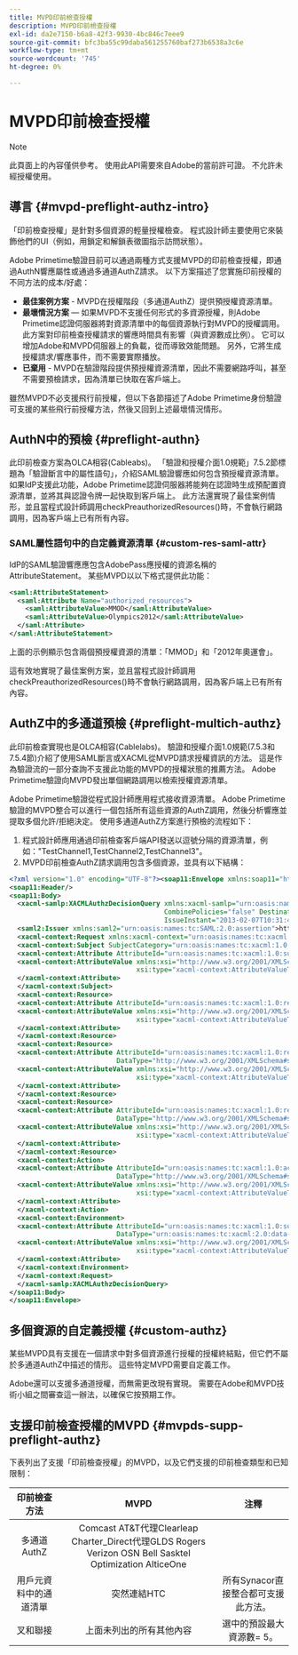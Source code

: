 ```yaml
---
title: MVPD印前檢查授權
description: MVPD印前檢查授權
exl-id: da2e7150-b6a8-42f3-9930-4bc846c7eee9
source-git-commit: bfc3ba55c99daba561255760baf273b6538a3c6e
workflow-type: tm+mt
source-wordcount: '745'
ht-degree: 0%

---
```


# MVPD印前檢查授權

>[!NOTE]
>
>此頁面上的內容僅供參考。 使用此API需要來自Adobe的當前許可證。 不允許未經授權使用。

## 導言 {#mvpd-preflight-authz-intro}

「印前檢查授權」是針對多個資源的輕量授權檢查。 程式設計師主要使用它來裝飾他們的UI（例如，用鎖定和解鎖表徵圖指示訪問狀態）。

Adobe Primetime驗證目前可以通過兩種方式支援MVPD的印前檢查授權，即通過AuthN響應屬性或通過多通道AuthZ請求。  以下方案描述了您實施印前授權的不同方法的成本/好處：

* **最佳案例方案** - MVPD在授權階段（多通道AuthZ）提供預授權資源清單。
* **最壞情況方案**  — 如果MVPD不支援任何形式的多資源授權，則Adobe Primetime認證伺服器將對資源清單中的每個資源執行對MVPD的授權調用。 此方案對印前檢查授權請求的響應時間具有影響（與資源數成比例）。 它可以增加Adobe和MVPD伺服器上的負載，從而導致效能問題。 另外，它將生成授權請求/響應事件，而不需要實際播放。
* **已棄用** - MVPD在驗證階段提供預授權資源清單，因此不需要網路呼叫，甚至不需要預檢請求，因為清單已快取在客戶端上。

雖然MVPD不必支援飛行前授權，但以下各節描述了Adobe Primetime身份驗證可支援的某些飛行前授權方法，然後又回到上述最壞情況情形。

## AuthN中的預檢 {#preflight-authn}

此印前檢查方案為OLCA相容(Cableabs)。 「驗證和授權介面1.0規範」7.5.2節標題為「驗證斷言中的屬性語句」，介紹SAML驗證響應如何包含預授權資源清單。 如果IdP支援此功能，Adobe Primetime認證伺服器將能夠在認證時生成預配置資源清單，並將其與認證令牌一起快取到客戶端上。 此方法還實現了最佳案例情形，並且當程式設計師調用checkPreauthorizedResources()時，不會執行網路調用，因為客戶端上已有所有內容。

### SAML屬性語句中的自定義資源清單 {#custom-res-saml-attr}

IdP的SAML驗證響應應包含AdobePass應授權的資源名稱的AttributeStatement。  某些MVPD以以下格式提供此功能：

```XML
<saml:AttributeStatement>
  <saml:Attribute Name="authorized_resources">
    <saml:AttributeValue>MMOD</saml:AttributeValue>
    <saml:AttributeValue>Olympics2012</saml:AttributeValue>
  </saml:Attribute>
</saml:AttributeStatement>
```

上面的示例顯示包含兩個預授權資源的清單：「MMOD」和「2012年奧運會」。

這有效地實現了最佳案例方案，並且當程式設計師調用checkPreauthorizedResources()時不會執行網路調用，因為客戶端上已有所有內容。

## AuthZ中的多通道預檢 {#preflight-multich-authz}

此印前檢查實現也是OLCA相容(Cablelabs)。  驗證和授權介面1.0規範(7.5.3和7.5.4節)介紹了使用SAML斷言或XACML從MVPD請求授權資訊的方法。 這是作為驗證流的一部分查詢不支援此功能的MVPD的授權狀態的推薦方法。 Adobe Primetime驗證向MVPD發出單個網路調用以檢索授權資源清單。


Adobe Primetime驗證從程式設計師應用程式接收資源清單。 Adobe Primetime驗證的MVPD整合可以進行一個包括所有這些資源的AuthZ調用，然後分析響應並提取多個允許/拒絕決定。  使用多通道AuthZ方案進行預檢的流程如下：

1. 程式設計師應用通過印前檢查客戶端API發送以逗號分隔的資源清單，例如：&quot;TestChannel1,TestChannel2,TestChannel3&quot;。
1. MVPD印前檢查AuthZ請求調用包含多個資源，並具有以下結構：

```XML
<?xml version="1.0" encoding="UTF-8"?><soap11:Envelope xmlns:soap11="http://schemas.xmlsoap.org/soap/envelope/"> 
<soap11:Header/> 
<soap11:Body> 
  <xacml-samlp:XACMLAuthzDecisionQuery xmlns:xacml-samlp="urn:oasis:names:tc:xacml:2.0:profile:saml2.0:v2:schema:protocol" 
                                       CombinePolicies="false" Destination="https://login.idpexmaple.net/" ID="_3576604f382455d6495f342d9e07b69c" 
                                       IssueInstant="2013-02-07T10:31:40.333Z" Version="2.0"> 
  <saml2:Issuer xmlns:saml2="urn:oasis:names:tc:SAML:2.0:assertion">https://saml.sp.auth-staging.adobe.com/on-behalf-of/TestDistributors</saml2:Issuer> 
  <xacml-context:Request xmlns:xacml-context="urn:oasis:names:tc:xacml:2.0:context:schema:os"> 
  <xacml-context:Subject SubjectCategory="urn:oasis:names:tc:xacml:1.0:subject-category:access-subject"> 
  <xacml-context:Attribute AttributeId="urn:oasis:names:tc:xacml:1.0:subject:subject-id" DataType="http://www.w3.org/2001/XMLSchema#string"> 
  <xacml-context:AttributeValue xmlns:xsi="http://www.w3.org/2001/XMLSchema-instance" 
                                xsi:type="xacml-context:AttributeValueType">VFZTAQEAABQCe[...]</xacml-context:AttributeValue> 
  </xacml-context:Attribute> 
  </xacml-context:Subject> 
  <xacml-context:Resource> 
  <xacml-context:Attribute AttributeId="urn:oasis:names:tc:xacml:1.0:resource:resource-id" DataType="http://www.w3.org/2001/XMLSchema#string"> 
  <xacml-context:AttributeValue xmlns:xsi="http://www.w3.org/2001/XMLSchema-instance" 
                                xsi:type="xacml-context:AttributeValueType">TestChannel1</xacml-context:AttributeValue> 
  </xacml-context:Attribute> 
  </xacml-context:Resource> 
  <xacml-context:Resource> 
  <xacml-context:Attribute AttributeId="urn:oasis:names:tc:xacml:1.0:resource:resource-id" 
                           DataType="http://www.w3.org/2001/XMLSchema#string"> 
  <xacml-context:AttributeValue xmlns:xsi="http://www.w3.org/2001/XMLSchema-instance" 
                                xsi:type="xacml-context:AttributeValueType">TestChannel2</xacml-context:AttributeValue> 
  </xacml-context:Attribute> 
  </xacml-context:Resource> 
  <xacml-context:Resource> 
  <xacml-context:Attribute AttributeId="urn:oasis:names:tc:xacml:1.0:resource:resource-id" 
                           DataType="http://www.w3.org/2001/XMLSchema#string"> 
  <xacml-context:AttributeValue xmlns:xsi="http://www.w3.org/2001/XMLSchema-instance"
                                xsi:type="xacml-context:AttributeValueType">TestChannel3</xacml-context:AttributeValue> 
  </xacml-context:Attribute> 
  </xacml-context:Resource> 
  <xacml-context:Action> 
  <xacml-context:Attribute AttributeId="urn:oasis:names:tc:xacml:1.0:action:action-id" 
                           DataType="http://www.w3.org/2001/XMLSchema#string"> 
  <xacml-context:AttributeValue xmlns:xsi="http://www.w3.org/2001/XMLSchema-instance" 
                                xsi:type="xacml-context:AttributeValueType">VIEW</xacml-context:AttributeValue> 
  </xacml-context:Attribute> 
  </xacml-context:Action> 
  <xacml-context:Environment> 
  <xacml-context:Attribute AttributeId="urn:oasis:names:tc:xacml:1.0:subject:authn-locality:ip-address" 
                           DataType="urn:oasis:names:tc:xacml:2.0:data-type:ipAddress"> 
  <xacml-context:AttributeValue xmlns:xsi="http://www.w3.org/2001/XMLSchema-instance" 
                                xsi:type="xacml-context:AttributeValueType">127.0.0.1</xacml-context:AttributeValue> 
  </xacml-context:Attribute> 
  </xacml-context:Environment> 
  </xacml-context:Request> 
  </xacml-samlp:XACMLAuthzDecisionQuery> 
</soap11:Body> 
</soap11:Envelope>
```

## 多個資源的自定義授權 {#custom-authz}

某些MVPD具有支援在一個請求中對多個資源進行授權的授權終結點，但它們不屬於多通道AuthZ中描述的情形。 這些特定MVPD需要自定義工作。

Adobe還可以支援多通道授權，而無需更改現有實現。  需要在Adobe和MVPD技術小組之間審查這一辦法，以確保它按預期工作。

## 支援印前檢查授權的MVPD {#mvpds-supp-preflight-authz}

下表列出了支援「印前檢查授權」的MVPD，以及它們支援的印前檢查類型和已知限制：

| 印前檢查方法 | MVPD | 注釋 |
|:-------------------------------:|:--------------------------------------------------------------------------------------------------------:|:------------------------------------------------------------------:|
| 多通道AuthZ | Comcast AT&amp;T代理Clearleap Charter_Direct代理GLDS Rogers Verizon OSN Bell Sasktel Optimization AlticeOne |  |
| 用戶元資料中的通道清單 | 突然連結HTC | 所有Synacor直接整合都可支援此方法。 |
| 叉和聯接 | 上面未列出的所有其他內容 | 選中的預設最大資源數= 5。 |

<!--
![RelatedInformation]
>* [Logout](/help/authentication/usecase-mvpd-logout.md)
>* [Authorization](/help/authentication/authz-usecase.md)
>* [MVPD Integration Features](/help/authentication/mvpd-integr-features.md)
>* [MVPD User Metadata Exchange](/help/authentication/mvpd-user-metadata-exchng.md)
>* [Preflight Authorization - Programmer Integration Guide](/help/authentication/preflight-authz.md)
>* [AuthN and AuthZ Interface 1.0 Specification](https://www.cablelabs.com/specifications/CL-SP-AUTH1.0-I04-120621.pdf){target=_blank} 
-->
